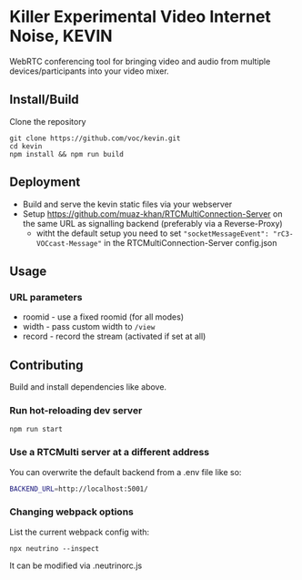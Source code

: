 # Killer Experimental Video Internet Noise, KEVIN
WebRTC conferencing tool for bringing video and audio from multiple devices/participants into your video mixer.

## Install/Build
Clone the repository

```
git clone https://github.com/voc/kevin.git
cd kevin
npm install && npm run build
```

## Deployment
- Build and serve the kevin static files via your webserver
- Setup https://github.com/muaz-khan/RTCMultiConnection-Server on the same URL as signalling backend (preferably via a Reverse-Proxy)
  - witht the default setup you need to set ```"socketMessageEvent": "rC3-VOCcast-Message"``` in the RTCMultiConnection-Server config.json

## Usage
### URL parameters
- roomid - use a fixed roomid (for all modes)
- width - pass custom width to ```/view```
- record - record the stream (activated if set at all)

## Contributing
Build and install dependencies like above.

### Run hot-reloading dev server
```
npm run start
```

### Use a RTCMulti server at a different address
You can overwrite the default backend from a .env file like so:
```bash
BACKEND_URL=http://localhost:5001/
```

### Changing webpack options
List the current webpack config with:
```
npx neutrino --inspect
```
It can be modified via .neutrinorc.js
